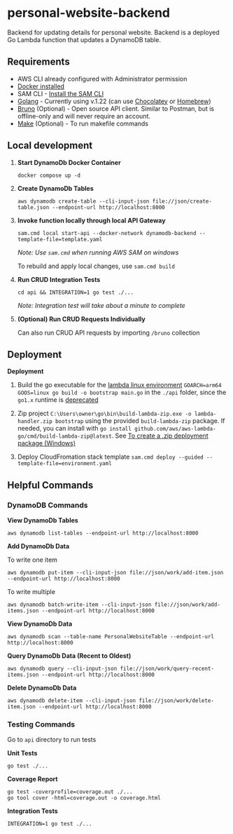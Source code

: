 # personal-website-backend

Backend for updating details for personal website. Backend is a deployed Go Lambda function that updates a DynamoDB table.

## Requirements

* AWS CLI already configured with Administrator permission
* [Docker installed](https://www.docker.com/community-edition)
* SAM CLI - [Install the SAM CLI](https://docs.aws.amazon.com/serverless-application-model/latest/developerguide/serverless-sam-cli-install.html)
* [Golang](https://golang.org) - Currently using v.1.22 (can use [Chocolatey](https://community.chocolatey.org/packages/golang) or [Homebrew](https://formulae.brew.sh/formula/go))
* [Bruno](https://www.usebruno.com/) (Optional) - Open source API client. Similar to Postman, but is offline-only and will never require an account. 
* [Make](https://www.gnu.org/software/make/) (Optional) - To run makefile commands 

## Local development

1. **Start DynamoDb Docker Container**
    ```shell
    docker compose up -d 
    ```

2. **Create DynamoDb Tables**
    ```shell
    aws dynamodb create-table --cli-input-json file://json/create-table.json --endpoint-url http://localhost:8000
    ```

3. **Invoke function locally through local API Gateway**
    ```shell
    sam.cmd local start-api --docker-network dynamodb-backend --template-file=template.yaml
    ```

    *Note: Use `sam.cmd` when running AWS SAM on windows*

    To rebuild and apply local changes, use `sam.cmd build` 

4. **Run CRUD Integration Tests**
    ```shell
    cd api && INTEGRATION=1 go test ./...
    ```

    *Note: Integration test will take about a minute to complete*

5. **(Optional) Run CRUD Requests Individually**
    
    Can also run CRUD API requests by importing `/bruno` collection

## Deployment

**Deployment**

1. Build the go executable for the [lambda linux environment](https://docs.aws.amazon.com/lambda/latest/dg/golang-package.html) `GOARCH=arm64 GOOS=linux go build -o bootstrap main.go` in the `./api` folder, since the `go1.x` runtime is [deprecated](https://docs.aws.amazon.com/lambda/latest/dg/lambda-golang.html)

2. Zip project `C:\Users\owner\go\bin\build-lambda-zip.exe -o lambda-handler.zip bootstrap` using the provided `build-lambda-zip` package. If needed, you can install with `go install github.com/aws/aws-lambda-go/cmd/build-lambda-zip@latest`. See [To create a .zip deployment package (Windows)](https://docs.aws.amazon.com/lambda/latest/dg/golang-package.html)

3. Deploy CloudFromation stack template `sam.cmd deploy --guided --template-file=environment.yaml`

## Helpful Commands

### DynamoDB Commands

**View DynamoDb Tables**
```shell
aws dynamodb list-tables --endpoint-url http://localhost:8000
```

**Add DynamoDb Data**

To write one item
```shell
aws dynamodb put-item --cli-input-json file://json/work/add-item.json --endpoint-url http://localhost:8000
```
To write multiple
```shell
aws dynamodb batch-write-item --cli-input-json file://json/work/add-items.json --endpoint-url http://localhost:8000
```

**View DynamoDb Data**
```shell
aws dynamodb scan --table-name PersonalWebsiteTable --endpoint-url http://localhost:8000
```

**Query DynamoDb Data (Recent to Oldest)**
```shell
aws dynamodb query --cli-input-json file://json/work/query-recent-items.json --endpoint-url http://localhost:8000
```

**Delete DynamoDb Data**
```shell
aws dynamodb delete-item --cli-input-json file://json/work/delete-item.json --endpoint-url http://localhost:8000
```

### Testing Commands

Go to `api` directory to run tests

**Unit Tests**
```shell
go test ./...
```

**Coverage Report**

```shell
go test -coverprofile=coverage.out ./...
go tool cover -html=coverage.out -o coverage.html
```

**Integration Tests**
```shell
INTEGRATION=1 go test ./...
```
